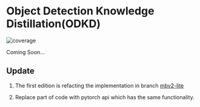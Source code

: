 # Object Detection Knowledge Distillation(ODKD)

![coverage](https://codecov.io/github/SsisyphusTao/SSD-Knowledge-Distillation/coverage.svg?branch=dev)

Coming Soon...

## Update

1. The first edition is refacting the implementation in branch [mbv2-lite](https://github.com/SsisyphusTao/SSD-Knowledge-Distillation/tree/mbv2-lite)

2. Replace part of code with pytorch api which has the same functionality.